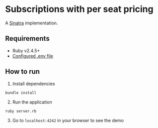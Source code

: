 # Subscriptions with per seat pricing

A [Sinatra](http://sinatrarb.com/) implementation.

## Requirements

- Ruby v2.4.5+
- [Configured .env file](../../../README.md#env-config)

## How to run

1. Install dependencies

```
bundle install
```

2. Run the application

```
ruby server.rb
```

3. Go to `localhost:4242` in your browser to see the demo
